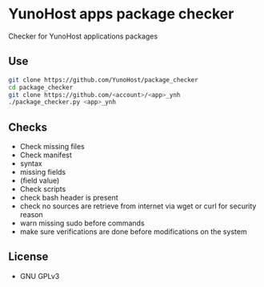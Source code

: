 # YunoHost apps package checker

Checker for YunoHost applications packages

## Use

```sh
git clone https://github.com/YunoHost/package_checker
cd package_checker
git clone https://github.com/<account>/<app>_ynh
./package_checker.py <app>_ynh
```

## Checks

* Check missing files
* Check manifest
 * syntax
 * missing fields
 * (field value)
* Check scripts
 * check bash header is present
 * check no sources are retrieve from internet via wget or curl for security reason
 * warn missing sudo before commands
 * make sure verifications are done before modifications on the system

## License

* GNU GPLv3

